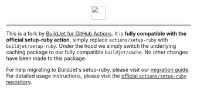 <div align="center">
    <img src="https://buildjet.com/buildjet-for-github-actions-logo2.svg" height="38">
</div>

---

This is a fork by [BuildJet for GitHub Actions](https://buildjet.com/for-github-actions).
It is **fully compatible with the official setup-ruby action**, simply replace `actions/setup-ruby` with `buildjet/setup-ruby`.
Under the hood we simply switch the underlying caching package to our fully compatible `buildjet/cache`. No other changes have been made to this package.

For help migrating to BuildJet's setup-ruby, please visit our [migration guide](https://buildjet.com/for-github-actions/docs/guides/migrating-to-buildjet-cache).
For detailed usage instructions, please visit the [official `actions/setup-ruby` repository](https://github.com/actions/setup-ruby).
